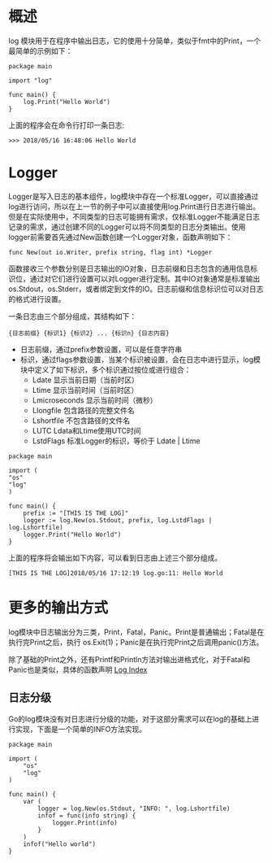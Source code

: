 # 概述
log 模块用于在程序中输出日志，它的使用十分简单，类似于fmt中的Print，一个最简单的示例如下：

```
package main

import "log"

func main() { 
    log.Print("Hello World")
}
```
上面的程序会在命令行打印一条日志:

```
>>> 2018/05/16 16:48:06 Hello World
```

# Logger
Logger是写入日志的基本组件，log模块中存在一个标准Logger，可以直接通过log进行访问，所以在上一节的例子中可以直接使用log.Print进行日志进行输出。但是在实际使用中，不同类型的日志可能拥有需求，仅标准Logger不能满足日志记录的需求，通过创建不同的Logger可以将不同类型的日志分类输出。使用logger前需要首先通过New函数创建一个Logger对象，函数声明如下：

```
func New(out io.Writer, prefix string, flag int) *Logger
```
函数接收三个参数分别是日志输出的IO对象，日志前缀和日志包含的通用信息标识位，通过对它们进行设置可以对Logger进行定制。其中IO对象通常是标准输出os.Stdout，os.Stderr，或者绑定到文件的IO。日志前缀和信息标识位可以对日志的格式进行设置。

一条日志由三个部分组成，其结构如下：

```
{日志前缀} {标识1} {标识2} ... {标识n} {日志内容}
```

- 日志前缀，通过prefix参数设置，可以是任意字符串
- 标识，通过flags参数设置，当某个标识被设置，会在日志中进行显示，log模块中定义了如下标识，多个标识通过按位或进行组合：
	- Ldate 显示当前日期（当前时区）
	- Ltime 显示当前时间（当前时区）
	- Lmicroseconds 显示当前时间（微秒）
	- Llongfile 包含路径的完整文件名
	- Lshortfile 不包含路径的文件名
	- LUTC Ldata和Ltime使用UTC时间
	- LstdFlags 标准Logger的标识，等价于 Ldate | Ltime

```
package main

import (
"os"
"log"
)

func main() {
	prefix := "[THIS IS THE LOG]"
	logger := log.New(os.Stdout, prefix, log.LstdFlags | log.Lshortfile)
    logger.Print("Hello World")
}
```
上面的程序将会输出如下内容，可以看到日志由上述三个部分组成。

```
[THIS IS THE LOG]2018/05/16 17:12:19 log.go:11: Hello World
```

# 更多的输出方式
log模块中日志输出分为三类，Print，Fatal，Panic。Print是普通输出；Fatal是在执行完Print之后，执行 os.Exit(1)；Panic是在执行完Print之后调用panic()方法。

除了基础的Print之外，还有Printf和Println方法对输出进格式化，对于Fatal和Panic也是类似，具体的函数声明 [Log Index](https://www.godoc.org/log#pkg-index)
## 日志分级
Go的log模块没有对日志进行分级的功能，对于这部分需求可以在log的基础上进行实现，下面是一个简单的INFO方法实现。

```
package main

import (
	"os"
	"log"
)

func main() {
	var (
		logger = log.New(os.Stdout, "INFO: ", log.Lshortfile)
		infof = func(info string) {
			logger.Print(info)
		}
	)
	infof("Hello world")
}
```



